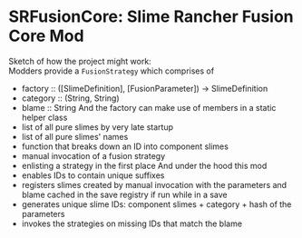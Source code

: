 # SRFusionCore: Slime Rancher Fusion Core Mod

Sketch of how the project might work:  
Modders provide a `FusionStrategy` which comprises of 
 - factory :: ([SlimeDefinition], [FusionParameter]) -> SlimeDefinition
 - category :: (String, String)
 - blame :: String
And the factory can make use of members in a static helper class
 - list of all pure slimes by very late startup
 - list of all pure slimes' names
 - function that breaks down an ID into component slimes
 - manual invocation of a fusion strategy
 - enlisting a strategy in the first place
And under the hood this mod
 - enables IDs to contain unique suffixes
 - registers slimes created by manual invocation with the parameters and blame cached in the save registry if run while in a save
 - generates unique slime IDs: component slimes + category + hash of the parameters
 - invokes the strategies on missing IDs that match the blame
